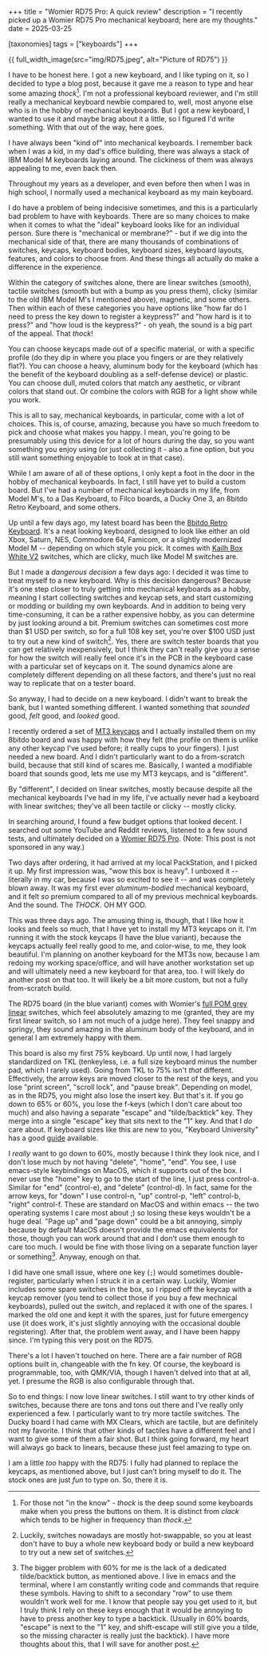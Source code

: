 +++
title = "Womier RD75 Pro: A quick review"
description = "I recently picked up a Womier RD75 Pro mechanical keyboard; here are my thoughts."
date = 2025-03-25

[taxonomies]
tags = ["keyboards"]
+++

{{ full_width_image(src="img/RD75.jpeg", alt="Picture of RD75") }}

I have to be honest here. I got a new keyboard, and I like typing on it, so I
decided to type a blog post, because it gave me a reason to type and hear some
amazing _thock_[^0]. I'm not a professional keyboard reviewer, and I'm still
really a mechanical keyboard newbie compared to, well, most anyone else who is
in the hobby of mechanical keyboards. But I got a new keyboard, I wanted to use
it and maybe brag about it a little, so I figured I'd write something. With that
out of the way, here goes.

I have always been "kind of" into mechanical keyboards. I remember back when I
was a kid, in my dad's office building, there was always a stack of IBM Model M
keyboards laying around. The clickiness of them was always appealing to me, even
back then.

Throughout my years as a developer, and even before then when I was in high
school, I normally used a mechanical keyboard as my main keyboard.

I do have a problem of being indecisive sometimes, and this is a particularly
bad problem to have with keyboards. There are so many choices to make when it
comes to what the "ideal" keyboard looks like for an individual person. Sure
there is "mechanical or membrane?" - but if we dig into the mechanical side of
that, there are many thousands of combinations of switches, keycaps, keyboard
bodies, keyboard sizes, keyboard layouts, features, and colors to choose
from. And these things all actually do make a difference in the experience.

Within the category of switches alone, there are linear switches (smooth),
tactile switches (smooth but with a bump as you press them), clicky (similar to
the old IBM Model M's I mentioned above), magnetic, and some others. Then within
each of these categories you have options like "how far do I need to press the
key down to register a keypress?" and "how hard is it to press?" and "how loud
is the keypress?" - oh yeah, the sound is a big part of the appeal. That
_thock_!

You can choose keycaps made out of a specific material, or with a specific
profile (do they dip in where you place you fingers or are they relatively
flat?). You can choose a heavy, aluminum body for the keyboard (which has the
benefit of the keyboard doubling as a self-defense device) or plastic. You can
choose dull, muted colors that match any aesthetic, or vibrant colors that stand
out. Or combine the colors with RGB for a light show while you work.

This is all to say, mechanical keyboards, in particular, come with a lot of
choices. This is, of course, amazing, because you have so much freedom to pick
and choose what makes you happy. I mean, you're going to be presumably using
this device for a lot of hours during the day, so you want something you enjoy
using (or just collecting it - also a fine option, but you still want something
enjoyable to look at in that case).

While I am aware of all of these options, I only kept a foot in the door in the
hobby of mechanical keyboards. In fact, I still have yet to build a custom
board. But I've had a number of mechanical keyboards in my life, from Model
M's, to a Das Keyboard, to Filco boards, a Ducky One 3, an 8bitdo Retro
Keyboard, and some others.

Up until a few days ago, my latest board has been the
[8bitdo Retro Keyboard](https://www.8bitdo.com/retro-mechanical-keyboard/). It's
a neat looking keyboard, designed to look like either an old Xbox, Saturn, NES,
Commodore 64, Famicom, or a slightly modernized Model M -- depending on which
style you pick. It comes with
[Kailh Box White V2](https://www.kailh.net/products/kailh-box-v2-switch-set)
switches, which are clicky, much like Model M switches are.

But I made a _dangerous decision_ a few days ago: I decided it was time to treat
myself to a new keyboard. Why is this decision dangerous? Because it's one step
closer to truly getting into mechanical keyboards as a hobby, meaning I start
collecting switches and keycap sets, and start customizing or modding or
building my own keyboards. And in addition to being very time-consuming, it can
be a rather expensive hobby, as you can determine by just looking around a
bit. Premium switches can sometimes cost more than $1 USD per switch, so for a
full 108 key set, you're over $100 USD just to try out a new kind of switch[^1].
Yes, there are switch tester boards that you can get relatively inexpensively,
but I think they can't really give you a sense for how the switch will really
feel once it's in the PCB in the keyboard case with a particular set of keycaps
on it. The sound dynamics alone are completely different depending on all these
factors, and there's just no real way to replicate that on a tester board.

So anyway, I had to decide on a new keyboard. I didn't want to break the bank,
but I wanted something different. I wanted something that _sounded_ good, _felt_
good, and _looked_ good.

I recently ordered a set of
[MT3 keycaps](https://drop.com/mechanical-keyboards/drops/newest?sc=keyboard-accessories%2Ckeyboards%2Ckeycaps%2Cswitches&tgs=mt3-profile)
and I actually installed them on my 8bitdo board and was happy with how they
felt (the profile on them is unlike any other keycap I've used before; it really
cups to your fingers). I just needed a new board. And I didn't particularly want
to do a from-scratch build, because that still kind of scares me. Basically, I
wanted a modifiable board that sounds good, lets me use my MT3 keycaps, and is
"different".

By "different", I decided on linear switches, mostly because despite all the
mechanical keyboards I've had in my life, I've actually never had a keyboard
with linear switches; they've all been tactile or clicky -- mostly clicky.

In searching around, I found a few budget options that looked decent. I searched
out some YouTube and Reddit reviews, listened to a few sound tests, and
ultimately decided on a
[Womier RD75 Pro](https://womierkeyboard.com/products/womier-rd75-pro). (Note:
This post is not sponsored in any way.)

Two days after ordering, it had arrived at my local PackStation, and I picked it
up. My first impression was, "wow this box is heavy". I unboxed it -- literally
in my car, because I was so excited to see it -- and was completely blown
away. It was my first ever _aluminum-bodied_ mechanical keyboard, and it felt
_so_ premium compared to all of my previous mechnical keyboards. And the
sound. The _THOCK_. OH MY GOD.

This was three days ago. The amusing thing is, though, that I like how it looks
and feels so much, that I have yet to install my MT3 keycaps on it. I'm running
it with the stock keycaps (I have the blue variant), because the keycaps
actually feel really good to me, and color-wise, to me, they look beautiful. I'm
planning on another keyboard for the MT3s now, because I am redoing my working
space/office, and will have another workstation set up and will ultimately need
a new keyboard for that area, too. I will likely do another post on that too. It
will likely be a bit more custom, but not a fully from-scratch build.

The RD75 board (in the blue variant) comes with
Womier's
[full POM grey linear](https://womierkeyboard.com/products/womier-full-pom-switches?variant=41099591942215)
switches, which feel absolutely amazing to me (granted, they are my first linear
switch, so I am not much of a judge here). They feel snappy and springy, they
sound amazing in the aluminum body of the keyboard, and in general I am
extremely happy with them.

This board is also my first 75% keyboard. Up until now, I had largely
standardized on TKL (tenkeyless, i.e. a full size keyboard minus the number
pad, which I rarely used). Going from TKL to 75% isn't _that_
different. Effectively, the arrow keys are moved closer to the rest of the keys,
and you lose "print screen", "scroll lock", and "pause break". Depending on
model, as in the RD75, you might also lose the insert key. But that's it. If you
go down to 65% or 60%, you lose the f-keys (which I don't care about too much)
and also having a separate "escape" and "tilde/backtick" key. They merge into a
single "escape" key that sits next to the "1" key. And that I _do_ care about.
If keyboard sizes like this are new to you, "Keyboard University" has a good
[guide](https://www.keyboard.university/100-courses/keyboard-sizes-layouts-gdeby)
available.

I _really_ want to go down to 60%, mostly because I think they look nice, and I
don't lose much by not having "delete", "home", "end". You see, I use
emacs-style keybindings on MacOS, which it supports out of the box. I never use
the "home" key to go to the start of the line, I just press control-a. Similar
for "end" (control-e), and "delete" (control-d). In fact, same for the arrow
keys, for "down" I use control-n, "up" control-p, "left" control-b, "right"
control-f. These are standard on MacOS and within emacs -- the two operating
systems I care most about ;) so losing these keys wouldn't be a huge deal. "Page
up" and "page down" could be a bit annoying, simply because by default MacOS
doesn't provide the emacs equivalents for those, though you can work around
that and I don't use them enough to care too much. I would be fine with those
living on a separate function layer or something[^2]. Anyway, enough on that.

I did have one small issue, where one key (`;`) would sometimes double-register,
particularly when I struck it in a certain way. Luckily, Womier includes some
spare switches in the box, so I ripped off the keycap with a keycap remover (you
tend to collect those if you buy a few mechnical keyboards), pulled out the
switch, and replaced it with one of the spares. I marked the old one and kept it
with the spares, just for future emergency use (it does work, it's just slightly
annoying with the occasional double registering). After that, the problem went
away, and I have been happy since. I'm typing this very post on the RD75.

There's a lot I haven't touched on here. There are a fair number of RGB options
built in, changeable with the fn key. Of course, the keyboard is programmable,
too, with QMK/VIA, though I haven't delved into that at all, yet. I presume the
RGB is also configurable through that.

So to end things: I now love linear switches. I still want to try other kinds of
switches, because there are tons and tons out there and I've really only
experienced a few. I particularly want to try more tactile switches. The Ducky
board I had came with MX Clears, which are tactile, but are definitely not my
favorite. I think that other kinds of tactiles have a different feel and I want
to give some of them a fair shot. But I think going forward, my heart will
always go back to linears, because these just feel amazing to type on.

I am a little _too_ happy with the RD75: I fully had planned to replace the
keycaps, as mentioned above, but I just can't bring myself to do it. The stock
ones are just _fun_ to type on. So, there it is.

[^0]: For those not "in the know" - _thock_ is the deep sound some keyboards
      make when you press the buttons on them. It is distinct from _clack_
      which tends to be higher in frequency than _thock_.

[^1]: Luckily, switches nowadays are mostly hot-swappable, so you at least don't
      have to buy a whole new keyboard body or build a new keyboard to try out a
      new set of switches.

[^2]: The bigger problem with 60% for me is the lack of a dedicated
      tilde/backtick button, as mentioned above. I live in emacs and the
      terminal, where I am constantly writing code and commands that require
      these symbols. Having to shift to a secondary "row" to use them wouldn't
      work well for me. I know that people say you get used to it, but I truly
      think I rely on these keys enough that it would be annoying to have to
      press another key to type a backtick. (Usually in 60% boards, "escape" is
      next to the "1" key, and shift-escape will still give you a tilde, so the
      missing character is really just the backtick). I have more thoughts about
      this, that I will save for another post.
